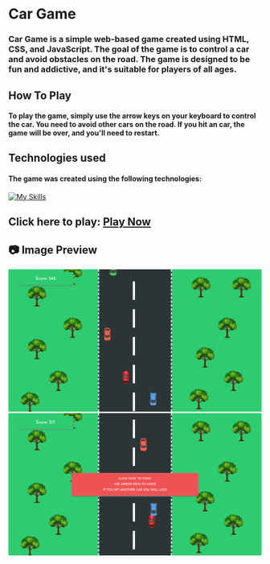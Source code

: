# Car Game

### Car Game is a simple web-based game created using HTML, CSS, and JavaScript. The goal of the game is to control a car and avoid obstacles on the road. The game is designed to be fun and addictive, and it's suitable for players of all ages.

## How To Play
#### To play the game, simply use the arrow keys on your keyboard to control the car. You need to avoid other cars on the road. If you hit an car, the game will be over, and you'll need to restart.

## Technologies used
#### The game was created using the following technologies:
[![My Skills](https://skillicons.dev/icons?i=html,css,javascript&perline=3)](https://github.com/SahilAtahar/Car-racegame)

## Click here to play: [Play Now](https://sahilatahar.github.io/Car-racegame/)

## :camera: Image Preview
<img src="./images/preview1.png" alt="preview1">
<img src="./images/preview2.png" alt="preview2">
